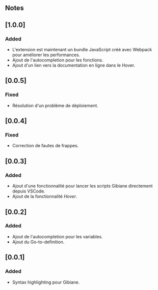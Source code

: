 ## Notes

## [1.0.0]

### Added

- L'extension est maintenant un bundle JavaScript créé avec Webpack pour améliorer les performances.
- Ajout de l'autocompletion pour les fonctions.
- Ajout d'un lien vers la documentation en ligne dans le Hover.

## [0.0.5]

### Fixed

- Résolution d'un problème de déploiement.

## [0.0.4]

### Fixed

- Correction de fautes de frappes.

## [0.0.3]

### Added

- Ajout d'une fonctionnalité pour lancer les scripts Gibiane directement depuis VSCode.
- Ajout de la fonctionnalité _Hover_.

## [0.0.2]

### Added

- Ajout de l'autocompletion pour les variables.
- Ajout du Go-to-definition.

## [0.0.1]

### Added

- Syntax highlighting pour Gibiane.
